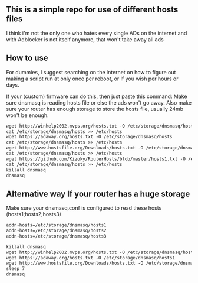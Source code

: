 ## This is a simple repo for use of different hosts files

I think i'm not the only one who hates every single ADs on the internet
and with Adblocker is not itself anymore, that won't take away all ads

## How to use

For dummies, I suggest searching on the internet on how to figure out making a script run at only once per reboot, or If you wish
per hours or days.

If your (custom) firmware can do this, then just paste this command:
Make sure dnsmasq is reading hosts file or else the ads won't go away.
Also make sure your router has enough storage to store the hosts file, usually 24mb won't be enough.

```xml
wget http://winhelp2002.mvps.org/hosts.txt -O /etc/storage/dnsmasq/hosts
cat /etc/storage/dnsmasq/hosts >> /etc/hosts
wget https://adaway.org/hosts.txt -O /etc/storage/dnsmasq/hosts
cat /etc/storage/dnsmasq/hosts >> /etc/hosts
wget http://www.hostsfile.org/Downloads/hosts.txt -O /etc/storage/dnsmasq/hosts
cat /etc/storage/dnsmasq/hosts >> /etc/hosts
wget https://github.com/Kizoky/RouterHosts/blob/master/hosts1.txt -O /etc/storage/dnsmasq/hosts
cat /etc/storage/dnsmasq/hosts >> /etc/hosts
killall dnsmasq
dnsmasq
```

## Alternative way If your router has a huge storage
Make sure your dnsmasq.conf is configured to read these hosts (hosts1;hosts2;hosts3)
```xml
addn-hosts=/etc/storage/dnsmasq/hosts1
addn-hosts=/etc/storage/dnsmasq/hosts2
addn-hosts=/etc/storage/dnsmasq/hosts3
```

```xml
killall dnsmasq
wget http://winhelp2002.mvps.org/hosts.txt -O /etc/storage/dnsmasq/hosts3
wget https://adaway.org/hosts.txt -O /etc/storage/dnsmasq/hosts1
wget http://www.hostsfile.org/Downloads/hosts.txt -O /etc/storage/dnsmasq/hosts2
sleep 7
dnsmasq
```
